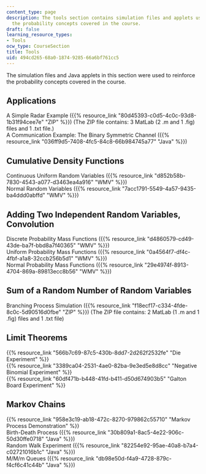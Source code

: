 ```yaml
---
content_type: page
description: The tools section contains simulation files and applets used to reinforce
  the probability concepts covered in the course.
draft: false
learning_resource_types:
- Tools
ocw_type: CourseSection
title: Tools
uid: 494cd265-68a0-1874-9285-66a6bf761cc5
---
```

The simulation files and Java applets in this section were used to reinforce the probability concepts covered in the course.

## Applications

A Simple Radar Example ({{% resource_link "80d45393-c0d5-4c0c-93d8-1b31f94cee7e" "ZIP" %}}) (The ZIP file contains: 3 MatLab (2 .m and 1 .fig) files and 1 .txt file.)   
A Communication Example: The Binary Symmetric Channel ({{% resource_link "036ff9d5-7408-4fc5-84c8-66b984745a77" "Java" %}})

## Cumulative Density Functions

Continuous Uniform Random Variables ({{% resource_link "d852b58b-7830-4543-a077-d3463ea4a916" "WMV" %}})   
Normal Random Variables ({{% resource_link "7acc1791-5549-4a57-9435-ba4ddd0abffd" "WMV" %}})

## Adding Two Independent Random Variables, Convolution

Discrete Probability Mass Functions ({{% resource_link "d4860579-cd49-43de-ba7f-bbd8a7f40365" "WMV" %}})   
Uniform Probability Mass Functions ({{% resource_link "0a4564f7-df4c-4fbf-a1a8-32ccb256b5d1" "WMV" %}})   
Normal Probability Mass Functions ({{% resource_link "29e4974f-8913-4704-869a-89813ecc8b56" "WMV" %}})

## Sum of a Random Number of Random Variables

Branching Process Simulation ({{% resource_link "f18ecf17-c334-4fde-8c0c-5d90516d0fbe" "ZIP" %}}) (The ZIP file contains: 2 MatLab (1 .m and 1 .fig) files and 1 .txt file)

## Limit Theorems

{{% resource_link "566b7c69-87c5-430b-8dd7-2d262f2532fe" "Die Experiment" %}}   
{{% resource_link "3389ca04-2531-4ae0-82ba-9e3ed5e8d8cc" "Negative Binomial Experiment" %}}   
{{% resource_link "60df471b-b448-41fd-b411-d50d674903b5" "Galton Board Experiment" %}}

## Markov Chains

{{% resource_link "958e3c19-ab18-472c-8270-979862c55710" "Markov Process Demonstration" %}}   
Birth-Death Process ({{% resource_link "30b809a1-8ac5-4e22-906c-50d30ffe0718" "Java" %}})   
Random Walk Experiment ({{% resource_link "82254e92-95ae-40a8-b7a4-c02721016b1c" "Java" %}})   
M/M/m Queues ({{% resource_link "db98e50d-f4a9-4728-879c-f4cf6c41c44b" "Java" %}})